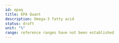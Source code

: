 ```yaml
---
id: epaq
title: EPA Quant
description: Omega-3 fatty acid
status: draft
unit: "%"
range: reference ranges have not been established
---
```

